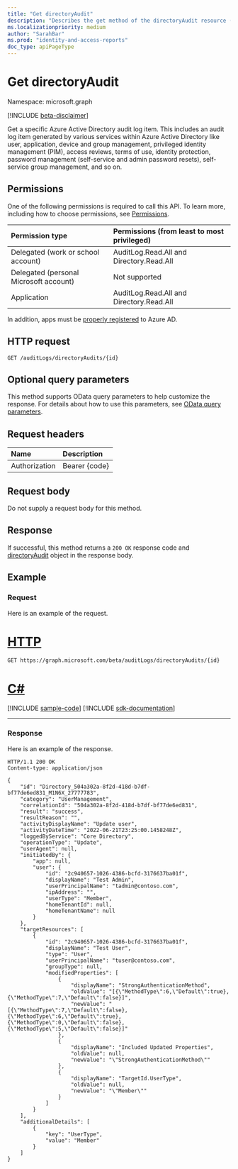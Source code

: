 ```yaml
---
title: "Get directoryAudit"
description: "Describes the get method of the directoryAudit resource (entity) from the Microsoft Graph API (beta version)."
ms.localizationpriority: medium
author: "SarahBar"
ms.prod: "identity-and-access-reports"
doc_type: apiPageType
---
```


# Get directoryAudit

Namespace: microsoft.graph

[!INCLUDE [beta-disclaimer](../../includes/beta-disclaimer.md)]

Get a specific Azure Active Directory audit log item. This includes an audit log item generated by various services within Azure Active Directory like user, application, device and group management, privileged identity management (PIM), access reviews, terms of use, identity protection, password management (self-service and admin password resets), self-service group management, and so on.

## Permissions

One of the following permissions is required to call this API. To learn more, including how to choose permissions, see [Permissions](/graph/permissions-reference).

|Permission type      | Permissions (from least to most privileged)              |
|:--------------------|:---------------------------------------------------------|
|Delegated (work or school account) | AuditLog.Read.All and Directory.Read.All |
|Delegated (personal Microsoft account) | Not supported   |
|Application | AuditLog.Read.All and Directory.Read.All | 

In addition, apps must be [properly registered](/azure/active-directory/active-directory-reporting-api-prerequisites-azure-portal) to Azure AD.

## HTTP request

<!-- { "blockType": "ignored" } -->
```http
GET /auditLogs/directoryAudits/{id}
```

## Optional query parameters

This method supports OData query parameters to help customize the response. For details about how to use this parameters, see [OData query parameters](/graph/query-parameters).

## Request headers

| Name      |Description|
|:----------|:----------|
| Authorization  | Bearer {code}|

## Request body

Do not supply a request body for this method.

## Response

If successful, this method returns a `200 OK` response code and [directoryAudit](../resources/directoryaudit.md) object in the response body.

## Example

### Request

Here is an example of the request.


# [HTTP](#tab/http)
<!-- {
  "blockType": "request",
  "name": "get_directoryaudit"
}-->
```msgraph-interactive
GET https://graph.microsoft.com/beta/auditLogs/directoryAudits/{id}
```

# [C#](#tab/csharp)
[!INCLUDE [sample-code](../includes/snippets/csharp/get-directoryaudit-csharp-snippets.md)]
[!INCLUDE [sdk-documentation](../includes/snippets/snippets-sdk-documentation-link.md)]

---

### Response

Here is an example of the response. 

<!-- {
  "blockType": "response",
  "truncated": true,
  "@odata.type": "microsoft.graph.directoryAudit"
} -->
```http
HTTP/1.1 200 OK
Content-type: application/json

{
    "id": "Directory_504a302a-8f2d-418d-b7df-bf77de6ed831_M1N6X_27777783",
    "category": "UserManagement",
    "correlationId": "504a302a-8f2d-418d-b7df-bf77de6ed831",
    "result": "success",
    "resultReason": "",
    "activityDisplayName": "Update user",
    "activityDateTime": "2022-06-21T23:25:00.1458248Z",
    "loggedByService": "Core Directory",
    "operationType": "Update",
    "userAgent": null,
    "initiatedBy": {
        "app": null,
        "user": {
            "id": "2c940657-1026-4386-bcfd-3176637ba01f",
            "displayName": "Test Admin",
            "userPrincipalName": "tadmin@contoso.com",
            "ipAddress": "",
            "userType": "Member",
            "homeTenantId": null,
            "homeTenantName": null
        }
    },
    "targetResources": [
        {
            "id": "2c940657-1026-4386-bcfd-3176637ba01f",
            "displayName": "Test User",
            "type": "User",
            "userPrincipalName": "tuser@contoso.com",
            "groupType": null,
            "modifiedProperties": [
                {
                    "displayName": "StrongAuthenticationMethod",
                    "oldValue": "[{\"MethodType\":6,\"Default\":true},{\"MethodType\":7,\"Default\":false}]",
                    "newValue": "[{\"MethodType\":7,\"Default\":false},{\"MethodType\":6,\"Default\":true},{\"MethodType\":0,\"Default\":false},{\"MethodType\":5,\"Default\":false}]"
                },
                {
                    "displayName": "Included Updated Properties",
                    "oldValue": null,
                    "newValue": "\"StrongAuthenticationMethod\""
                },
                {
                    "displayName": "TargetId.UserType",
                    "oldValue": null,
                    "newValue": "\"Member\""
                }
            ]
        }
    ],
    "additionalDetails": [
        {
            "key": "UserType",
            "value": "Member"
        }
    ]
}
```


<!-- uuid: 8fcb5dbc-d5aa-4681-8e31-b001d5168d79 
2015-10-25 14:57:30 UTC -->
<!-- {
  "type": "#page.annotation",
  "description": "Example",
  "keywords": "",
  "section": "documentation",
  "tocPath": "",
  "suppressions": [
  ]
}-->
